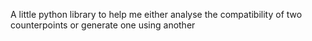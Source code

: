 A little python library to help me either analyse the compatibility of two counterpoints or generate one using another
